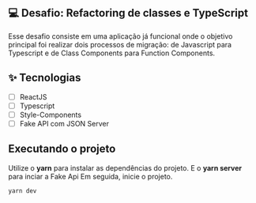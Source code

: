 ## 💻 Desafio: Refactoring de classes e TypeScript
Esse desafio consiste em uma aplicação já funcional onde o objetivo principal 
foi realizar dois processos de migração: de Javascript para Typescript e de 
Class Components para Function Components.

## ✨ Tecnologias

-   [ ] ReactJS
-   [ ] Typescript
-   [ ] Style-Components
-   [ ] Fake API com JSON Server

## Executando o projeto

Utilize o **yarn** para instalar as dependências do projeto. 
E o **yarn server** para inciar a Fake Api
Em seguida, inicie o projeto.

```cl
yarn dev
```